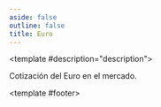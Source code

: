 ```yaml
---
aside: false
outline: false
title: Euro
---
```


<script setup>
import { setRegionForSidebar } from '../../.vitepress/sidebar/sidebar.utils.js'

setRegionForSidebar('ar')
</script>

<OAOperation operationId="get-cotizacion-eur" :hide-branding="false">

<template #description="description">

Cotización del Euro en el mercado.

</template>

<template #footer>

<!--@include: ./parts/get-cotizacion-eur-footer.md -->

</template>

</OAOperation>
